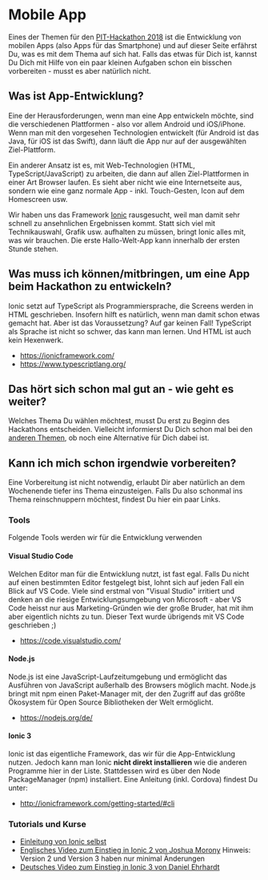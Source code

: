 # Mobile App
Eines der Themen für den [PIT-Hackathon 2018](https://github.com/PIT-Hackathon/2018-Infos) ist die Entwicklung von mobilen Apps (also Apps für das Smartphone) und auf dieser Seite erfährst Du, was es mit dem Thema auf sich hat. Falls das etwas für Dich ist, kannst Du Dich mit Hilfe von ein paar kleinen Aufgaben schon ein bisschen vorbereiten - musst es aber natürlich nicht.

## Was ist App-Entwicklung?
Eine der Herausforderungen, wenn man eine App entwickeln möchte, sind die verschiedenen Plattformen - also vor allem Android und iOS/iPhone. Wenn man mit den vorgesehen Technologien entwickelt (für Android ist das Java, für iOS ist das Swift), dann läuft die App nur auf der ausgewählten Ziel-Plattform.

Ein anderer Ansatz ist es, mit Web-Technologien (HTML, TypeScript/JavaScript) zu arbeiten, die dann auf allen Ziel-Plattformen in einer Art Browser laufen. Es sieht aber nicht wie eine Internetseite aus, sondern wie eine ganz normale App - inkl. Touch-Gesten, Icon auf dem Homescreen usw.

Wir haben uns das Framework [Ionic](https://ionicframework.com/) rausgesucht, weil man damit sehr schnell zu ansehnlichen Ergebnissen kommt. Statt sich viel mit Technikauswahl, Grafik usw. aufhalten zu müssen, bringt Ionic alles mit, was wir brauchen. Die erste Hallo-Welt-App kann innerhalb der ersten Stunde stehen.

## Was muss ich können/mitbringen, um eine App beim Hackathon zu entwickeln?
Ionic setzt auf TypeScript als Programmiersprache, die Screens werden in HTML geschrieben. Insofern hilft es natürlich, wenn man damit schon etwas gemacht hat. Aber ist das Voraussetzung? Auf gar keinen Fall! TypeScript als Sprache ist nicht so schwer, das kann man lernen. Und HTML ist auch kein Hexenwerk.

- https://ionicframework.com/
- https://www.typescriptlang.org/


## Das hört sich schon mal gut an - wie geht es weiter?
Welches Thema Du wählen möchtest, musst Du erst zu Beginn des Hackathons entscheiden. Vielleicht informierst Du Dich schon mal bei den [anderen Themen](https://github.com/PIT-Hackathon/2018-Infos), ob noch eine Alternative für Dich dabei ist.

## Kann ich mich schon irgendwie vorbereiten?
Eine Vorbereitung ist nicht notwendig, erlaubt Dir aber natürlich an dem Wochenende tiefer ins Thema einzusteigen. Falls Du also schonmal ins Thema reinschnuppern möchtest, findest Du hier ein paar Links.

### Tools
Folgende Tools werden wir für die Entwicklung verwenden

#### Visual Studio Code
Welchen Editor man für die Entwicklung nutzt, ist fast egal. Falls Du nicht auf einen bestimmten Editor festgelegt bist, lohnt sich auf jeden Fall ein Blick auf VS Code. Viele sind erstmal von "Visual Studio" irritiert und denken an die riesige Entwicklungsumgebung von Microsoft - aber VS Code heisst nur aus Marketing-Gründen wie der große Bruder, hat mit ihm aber eigentlich nichts zu tun. Dieser Text wurde übrigends mit VS Code geschrieben ;)
- https://code.visualstudio.com/

#### Node.js
Node.js ist eine JavaScript-Laufzeitumgebung und ermöglicht das Ausführen von JavaScript außerhalb des Browsers möglich macht. Node.js bringt mit npm einen Paket-Manager mit, der den Zugriff auf das größte Ökosystem für Open Source Bibliotheken der Welt ermöglicht.
- https://nodejs.org/de/

#### Ionic 3
Ionic ist das eigentliche Framework, das wir für die App-Entwicklung nutzen. Jedoch kann man Ionic **nicht direkt installieren** wie die anderen Programme hier in der Liste. Stattdessen wird es über den Node PackageManager (npm) installiert. Eine Anleitung (inkl. Cordova) findest Du unter:
- http://ionicframework.com/getting-started/#cli

### Tutorials und Kurse
- [Einleitung von Ionic selbst](https://ionicframework.com/getting-started/#cli)
- [Englisches Video zum Einstieg in Ionic 2 von Joshua Morony](https://www.youtube.com/watch?v=TPtv3Sj87KE) Hinweis: Version 2 und Version 3 haben nur minimal Änderungen
- [Deutsches Video zum Einstieg in Ionic 3 von Daniel Ehrhardt](https://www.youtube.com/watch?v=gplRGpkOlUY)
